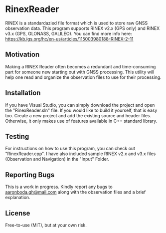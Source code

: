 # RinexReader

RINEX is a standardazied file format which is used to store raw GNSS observation data. This program supports RINEX v2.x (GPS only) and RINEX v3.x (GPS, GLONASS, GALILEO). You can find more info here: https://kb.igs.org/hc/en-us/articles/115003980188-RINEX-2-11

## Motivation

Making a RINEX Reader often becomes a redundant and time-consuming part for someone new starting out with GNSS processing. This utility will help one read and organize the observation files to use for their processing. 

## Installation

If you have Visual Studio, you can simply download the project and open the "RinexReader.sln" file. If you would like to build it yourself, that is easy too. Create a new project and add the existing source and header files. Otherwise, it only makes use of features available in C++ standard library.

## Testing

For instructions on how to use this program, you can check out "RinexReader.cpp". I have also included sample RINEX v2.x and v3.x files (Observation and Navigation) in the "Input" Folder.

## Reporting Bugs

This is a work in progress. Kindly report any bugs to aaronboda.gh@mail.com along with the observation files and a brief explanation.

## License

Free-to-use (MIT), but at your own risk.
